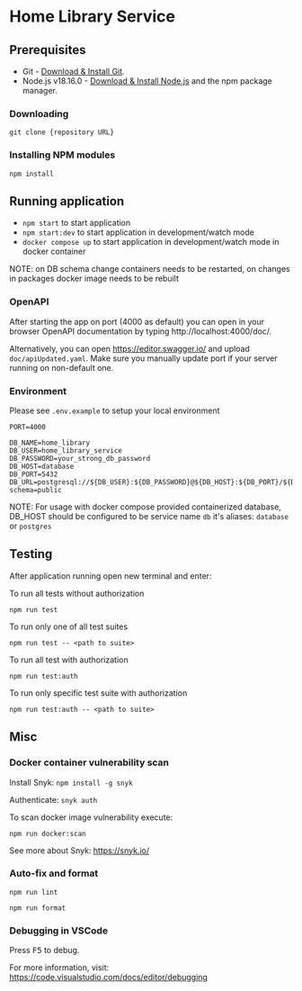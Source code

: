 # Home Library Service

## Prerequisites

- Git - [Download & Install Git](https://git-scm.com/downloads).
- Node.js v18.16.0 - [Download & Install Node.js](https://nodejs.org/en/download/) and the npm package manager.

### Downloading

```
git clone {repository URL}
```

### Installing NPM modules

```
npm install
```

## Running application

- `npm start` to start application
- `npm start:dev` to start application in development/watch mode
- `docker compose up` to start application in development/watch mode in docker container

NOTE: on DB schema change containers needs to be restarted, on changes in packages docker image needs to be rebuilt

### OpenAPI

After starting the app on port (4000 as default) you can open in your browser OpenAPI documentation by typing http://localhost:4000/doc/.

Alternatively, you can open https://editor.swagger.io/ and upload `doc/apiUpdated.yaml`. Make sure you manually update port if your server running on non-default one.

### Environment

Please see `.env.example` to setup your local environment
```
PORT=4000

DB_NAME=home_library
DB_USER=home_library_service
DB_PASSWORD=your_strong_db_password
DB_HOST=database
DB_PORT=5432
DB_URL=postgresql://${DB_USER}:${DB_PASSWORD}@${DB_HOST}:${DB_PORT}/${DB_NAME}?schema=public
```
NOTE: For usage with docker compose provided containerized database, DB_HOST should be configured to be service name `db` it's aliases: `database` or `postgres`

## Testing

After application running open new terminal and enter:

To run all tests without authorization

```
npm run test
```

To run only one of all test suites

```
npm run test -- <path to suite>
```

To run all test with authorization

```
npm run test:auth
```

To run only specific test suite with authorization

```
npm run test:auth -- <path to suite>
```

## Misc
### Docker container vulnerability scan
Install Snyk: `npm install -g snyk`

Authenticate: `snyk auth`

To scan docker image vulnerability execute:
```
npm run docker:scan
```

See more about Snyk: https://snyk.io/

### Auto-fix and format

```
npm run lint
```

```
npm run format
```

### Debugging in VSCode

Press <kbd>F5</kbd> to debug.

For more information, visit: https://code.visualstudio.com/docs/editor/debugging
